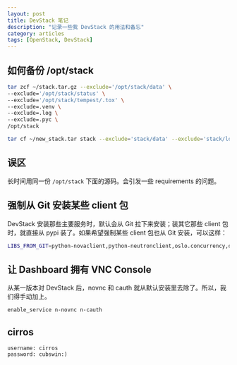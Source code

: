 ```yaml
---
layout: post
title: DevStack 笔记
description: "记录一些我 DevStack 的用法和备忘"
category: articles
tags: [OpenStack, DevStack]
---
```


## 如何备份 /opt/stack

```bash
tar zcf ~/stack.tar.gz --exclude='/opt/stack/data' \
--exclude='/opt/stack/status' \
--exclude='/opt/stack/tempest/.tox' \
--exclude=.venv \
--exclude=.log \
--exclude=.pyc \
/opt/stack

tar cf ~/new_stack.tar stack --exclude='stack/data' --exclude='stack/logs' --exclude='stack/status' --exclude='stack/.wheelhouse' --exclude=.pyc --exclude=.venv
```

## 误区

长时间用同一份 `/opt/stack` 下面的源码。会引发一些 requirements 的问题。

## 强制从 Git 安装某些 client 包

DevStack 安装那些主要服务时，默认会从 Git 拉下来安装；装其它那些 client 包时，就直接从 pypi 装了。如果希望强制某些 client 包也从 Git 安装，可以这样：

```bash
LIBS_FROM_GIT=python-novaclient,python-neutronclient,oslo.concurrency,oslo.messaging,oslo.serialization,oslo.utils
```

## 让 Dashboard 拥有 VNC Console

从某一版本对 DevStack 后，novnc 和 cauth 就从默认安装里去除了。所以，我们得手动加上。

```bash
enable_service n-novnc n-cauth
```

## cirros

```
username: cirros
password: cubswin:)
```
